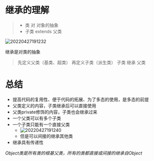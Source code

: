 # 继承的理解
> - 类 对 对象的抽象
> - 子类 extends 父类

![20220427191232](https://xleixz.oss-cn-nanjing.aliyuncs.com/typora-img/20220427191232.jpeg)

继承是对类的抽象
> 先定义父类（基类、超类）
> 再定义子类（派生类）
> 子类 继承 父类

# 总结

- 提高代码的复用性、便于代码的拓展、为了多态的使用，是多态的前提
- 父类定义的内容，子类继承后可以直接使用
- 父类private修饰的内容，子类也会继承过来
- 一个父类可以有多个子类
- 一个子类只能有一个直接父类
   - ![20220427191240](https://xleixz.oss-cn-nanjing.aliyuncs.com/typora-img/20220427191240.png)
   - 但是可以间接的继承其他类
- 继承具有传递性



_Object类是所有类的根基父类，所有的类都直接或间接的继承自Object_

